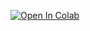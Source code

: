 [![Open In Colab](https://colab.research.google.com/assets/colab-badge.svg)](https://colab.research.google.com/drive/1-UvkU851vuW4FUAsY2n0HpUecoK_dpjg?usp=sharing)
